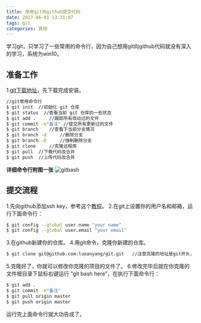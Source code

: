 ```yaml
---
title: 使用git向github提交代码
date: 2017-06-01 13:31:07
tags: git
categories: 其他
---
```

学习git，只学习了一些常用的命令行，因为自己想用git向github代码就没有深入的学习，系统为win10。
<!--more-->
## 准备工作
1.[git下载地址](https://git-for-windows.github.io/)，先下载完成安装。
```bash
//git常用命令行
$ git init	//初始化 git 仓库
$ git status  //查看当前 git 仓库的一些状态
$ git add .  	//跟踪所有改动过的文件
$ git commit -m"备注" //提交所有更新过的文件
$ git branch	//查看下当前分支情况
$ git branch -d		//删除分支
$ git branch -D 	//强制删除分支
$ git clone 	//克隆远程库
$ git pull 	//下载代码及合并
$ git push 	//上传代码及合并
```
**详细命令行附图一张**
![gitbash](/img/git.png)
## 提交流程
1.先向github添加ssh key，参考这个[教程](http://blog.csdn.net/binyao02123202/article/details/20130891)。
2.在git上设置你的用户名和邮箱，运行下面命令行：
```bash
$ git config --global user.name "your name"
$ git config --global user.email "your email"
```
3.在github新建你的仓库。
4.用git命令，克隆你新建的仓库。
```bash
$ git clone git@github.com:luoanyang/git.git   //注意克隆的地址是git开头，不是https开头的
```
5.克隆好了，你就可以修改你克隆的项目的文件了。
6.修改完毕后就在你克隆的文件根目录下鼠标右键运行 “git bash here”，在执行下面命令行：
```bash
$ git add .  
$ git commit -m"备注"
$ git pull origin master
$ git push origin master
```
运行完上面命令行就大功告成了。